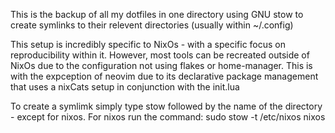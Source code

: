 This is the backup of all my dotfiles in one directory using GNU stow to create symlinks to their relevent directories (usually within ~/.config)

This setup is incredibly specific to NixOs - with a specific focus on reproducibility within it. However, most tools can be recreated outside of NixOs due to the configuration not using flakes or home-manager. This is with the expception of neovim due to its declarative package management that uses a nixCats setup in conjunction with the init.lua

To create a symlimk simply type stow followed by the name of the directory - except for nixos. For nixos run the command: sudo stow -t /etc/nixos nixos 
